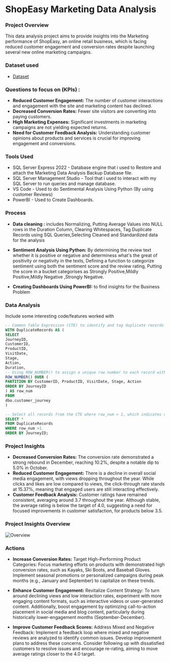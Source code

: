 # ShopEasy Marketing Data Analysis 
### Project Overview

This data analysis project aims to provide insights into the Marketing performance of ShopEasy, an online retail business, which is facing reduced customer engagement and conversion rates despite launching several new online marketing campaigns. 





### Dataset used
- <a href="https://github.com/Suhail-Kamal/ShopEasy-Marketing-Data-Analysis-SQL_Python_PowerBI/blob/main/PortfolioProject_MarketingAnalytics.bak">Dataset</a>

### Questions to focus on (KPIs) :

- **Reduced Customer Engagement:** The number of customer interactions and engagement with the site and marketing content has declined.
- **Decreased Conversion Rates:** Fewer site visitors are converting into paying customers.
- **High Marketing Expenses:** Significant investments in marketing campaigns are not yielding expected returns.
- **Need for Customer Feedback Analysis:** Understanding customer opinions about products and services is crucial for improving engagement and conversions.

### Tools Used

- SQL Server Express 2022 - Database engine that i used to Restore and attach the Marketing Data Analysis Backup Database file.
- SQL Server Management Studio - Tool that i used to interact with my SQL Server to run queries and manage database.
- VS Code - Used to do Sentimental Analysis Using Python (By using customer Reviews)
- PowerBI - Used to Create Dashboards.

### Process

- **Data cleaning :** includes Normalizing, Putting Average Values into NULL rows in the Duration Column, Clearing Whitespaces, Tag Duplicate Records using SQL Queries,Selecting Cleaned and Standardized data for the analysis

- **Sentiment Analysis Using Python:**
By determining the review text whether it is positive or negative and determiness what's the great of positivity or negativity in the texts,
Defining a function to categorize sentiment using both the sentiment score and the review rating,
Putting the score in a bucket categorises as Strongly Positive,Mildly Positive,Mildly Negative ,Strongly Negative.

- **Creating Dashboards Using PowerBI:** to find insights for the Business Problem

###  Data Analysis
Include some interesting code/features worked with
```sql
-- Common Table Expression (CTE) to identify and tag duplicate records
WITH DuplicateRecords AS (
SELECT
JourneyID,
CustomerID,
ProductID,
VisitDate,
Stage,
Action,
Duration,
-- Using ROW_NUMBER() to assign a unique row number to each record within the partition defined below
ROW_NUMBER() OVER (
PARTITION BY CustomerID, ProductID, VisitDate, Stage, Action
ORDER BY JourneyID
) AS row_num
FROM
dbo.customer_journey
)

-- Select all records from the CTE where row_num > 1, which indicates duplicate entries
SELECT *
FROM DuplicateRecords
WHERE row_num >1
ORDER BY JourneyID;

```
### Project Insights

- **Decreased Conversion Rates:** The conversion rate demonstrated a strong rebound in December, reaching 10.2%, despite a notable dip to 5.0% in October.
- **Reduced Customer Engagement:** There is a decline in overall social media engagement, with views dropping throughout the year.
While clicks and likes are low compared to views, the click-through rate    stands at 15.37%, meaning that engaged users are still interacting effectively.
- **Customer Feedback Analysis:**
Customer ratings have remained consistent, averaging around 3.7 throughout the year.
Although stable, the average rating is below the target of 4.0, suggesting a need for focused improvements in customer satisfaction, for products below 3.5.

### Project Insights Overview
![Overview](https://github.com/user-attachments/assets/e110b055-1ebe-4504-bcb1-47796a7b7800)

### Actions
- **Increase Conversion Rates:** Target High-Performing Product Categories: Focus marketing efforts on products with demonstrated high conversion rates, such as Kayaks, Ski Boots, and Baseball Gloves. Implement seasonal promotions or personalized campaigns during peak months (e.g., January and September) to capitalize on these trends.

- **Enhance** **Customer** **Engagement:** Revitalize Content Strategy: To turn around declining views and low interaction rates, experiment with more engaging content formats, such as interactive videos or user-generated content. Additionally, boost engagement by optimizing call-to-action placement in social media and blog content, particularly during historically lower-engagement months (September-December).

- **Improve** **Customer Feedback Scores:** Address Mixed and Negative Feedback: Implement a feedback loop where mixed and negative reviews are analyzed to identify common issues. Develop improvement plans to address these concerns. Consider following up with dissatisfied customers to resolve issues and encourage re-rating, aiming to move average ratings closer to the 4.0 target.






